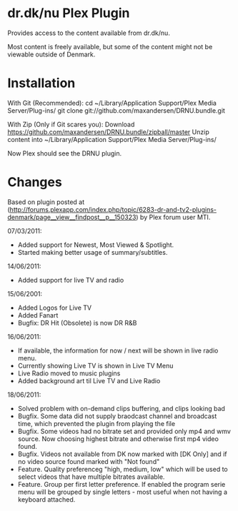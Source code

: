 dr.dk/nu Plex Plugin
====================

Provides access to the content available from dr.dk/nu.

Most content is freely available, but some of the content might not be
viewable outside of Denmark.

Installation
============

With Git (Recommended):
cd ~/Library/Application Support/Plex Media Server/Plug-ins/
git clone git://github.com/maxandersen/DRNU.bundle.git

With Zip (Only if Git scares you): 
Download https://github.com/maxandersen/DRNU.bundle/zipball/master
Unzip content into ~/Library/Application Support/Plex Media Server/Plug-ins/

Now Plex should see the DRNU plugin.

Changes
=======
Based on plugin posted at
(http://forums.plexapp.com/index.php/topic/6283-dr-and-tv2-plugins-denmark/page__view__findpost__p__150323)
by Plex forum user MTI.

07/03/2011: 
   + Added support for Newest, Most Viewed & Spotlight.
   + Started making better usage of summary/subtitles.

14/06/2011:
   + Added support for live TV and radio
		
15/06/2001:
   + Added Logos for Live TV
   + Added Fanart
   + Bugfix: DR Hit (Obsolete) is now DR R&B
		
16/06/2011:
   + If available, the information for now / next will be shown in live radio menu. 
   + Currently showing Live TV is shown in Live TV Menu 
   + Live Radio moved to music plugins
   + Added background art til Live TV and Live Radio
	
18/06/2011:
   + Solved problem with on-demand clips buffering, and clips looking bad
   + Bugfix. Some data did not supply braodcast channel and broadcast time, which prevented the plugin from playing the file
   + Bugfix. Some videos had no bitrate set and provided only mp4 and wmv source. Now choosing highest bitrate and otherwise first mp4 video found.
   + Bugfix. Videos not available from DK now marked with [DK Only] and if no video source found marked with "Not found"
   + Feature. Quality preferenceg "high, medium, low" which will be used to select videos that have multiple bitrates available.
   + Feature. Group per first letter preference. If enabled the program serie menu will be grouped by single letters - most useful when not having a keyboard attached.
